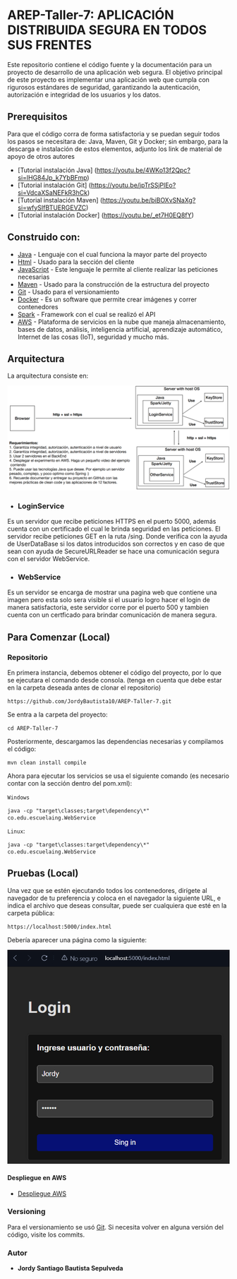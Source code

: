 # AREP-Taller-7: APLICACIÓN DISTRIBUIDA SEGURA EN TODOS SUS FRENTES

Este repositorio contiene el código fuente y la documentación para un proyecto de desarrollo de una aplicación web segura. El objetivo principal de este proyecto es implementar una aplicación web que cumpla con rigurosos estándares de seguridad, garantizando la autenticación, autorización e integridad de los usuarios y los datos.

## Prerequisitos

Para que el código corra de forma satisfactoria y se puedan seguir todos los pasos se necesitara de: Java, Maven, Git y Docker; sin embargo,  para la descarga e instalación de estos elementos, adjunto los link de material de apoyo de otros autores

* [Tutorial instalación Java] (https://youtu.be/4WKo13f2Qpc?si=lHG84Jp_k7YbBFmp)
* [Tutorial instalación Git] (https://youtu.be/jpTrSSjPlEo?si=VdcaXSaNEFkR3hCk)
* [Tutorial instalación Maven] (https://youtu.be/biBOXvSNaXg?si=wfySIfBTUERGEVZC)
* [Tutorial instalación Docker] (https://youtu.be/_et7H0EQ8fY)

## Construido con:

* [Java](http://www.dropwizard.io/1.0.2/docs/) - Lenguaje con el cual funciona la mayor parte del proyecto
* [Html](https://developer.mozilla.org/es/docs/Web/HTML) - Usado para la sección del cliente
* [JavaScript](https://developer.mozilla.org/es/docs/Web/JavaScript) - Este lenguaje le permite al cliente realizar las peticiones necesarias
* [Maven](https://maven.apache.org/) - Usado para la construcción de la estructura del proyecto
* [Git](https://git-scm.com) - Usado para el versionamiento
* [Docker](https://www.docker.com/products/docker-desktop/) - Es un software que permite crear imágenes y correr contenedores
* [Spark](https://mvnrepository.com/artifact/org.apache.spark/spark-core) - Framework con el cual se realizó el API
* [AWS](https://aws.amazon.com/es/) - Plataforma de servicios en la nube que maneja almacenamiento, bases de datos, análisis, inteligencia artificial, aprendizaje automático, Internet de las cosas (IoT), seguridad y mucho más.


## Arquitectura

La arquitectura consiste en: 

![img.png](imagenes/img_1.png)

* ### LoginService
Es un servidor que recibe peticiones HTTPS en el puerto 5000, además cuenta con un certificado el cual le brinda seguridad en las peticiones. El servidor recibe peticiones GET en la ruta /sing. Donde verifica con la ayuda de UserDataBase si los datos introducidos son correctos y en caso de que sean con ayuda de SecureURLReader se hace una comunicación segura con el servidor WebService.

* ### WebService
Es un servidor se encarga de mostrar una pagina web que contiene una imagen pero esta solo sera visible si el usuario logro hacer el login de manera satisfactoria, este servidor corre por el puerto 500 y tambien cuenta con un certficado para brindar comunicación de manera segura.

## Para Comenzar (Local)

### Repositorio

En primera instancia, debemos obtener el código del proyecto, por lo que se ejecutara el comando desde consola. (tenga en cuenta que debe estar en la carpeta deseada antes de clonar el repositorio)

~~~
https://github.com/JordyBautista10/AREP-Taller-7.git
~~~

Se entra a la carpeta del proyecto:

~~~
cd AREP-Taller-7
~~~

Posteriormente, descargamos las dependencias necesarias y compilamos el código:

~~~
mvn clean install compile
~~~

Ahora para ejecutar los servicios se usa el siguiente comando (es necesario contar con la sección <build> dentro del pom.xml):  

`Windows`
~~~
java -cp "target\classes;target\dependency\*" co.edu.escuelaing.WebService
~~~

`Linux`:
~~~
java -cp "target\classes:target\dependency\*" co.edu.escuelaing.WebService
~~~

## Pruebas (Local)

Una vez que se estén ejecutando todos los contenedores, dirígete al navegador de tu preferencia y coloca en el navegador la siguiente URL, e indica el archivo que deseas consultar, puede ser cualquiera que esté en la carpeta pública:

~~~
https://localhost:5000/index.html
~~~

Debería aparecer una página como la siguiente: 

![img.png](imagenes/img.png)

#### Despliegue en AWS

* [Despliegue AWS](https://youtu.be/KLmHkzMWhM0)

### Versioning

Para el versionamiento se usó [Git](https://git-scm.com). Si necesita volver en alguna versión del código, visite los commits.

### Autor

* **Jordy Santiago Bautista Sepulveda** 


